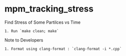 # mpm_tracking_stress
Find Stress of Some Partilces vs Time

    1. Run `make clean; make`

Note to Developers

    1. Format using clang-format : `clang-format -i *.cpp`